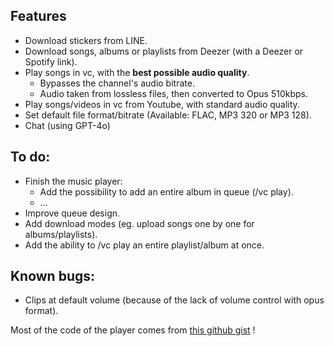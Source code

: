 ## Features

- Download stickers from LINE.
- Download songs, albums or playlists from Deezer (with a Deezer or Spotify link).
- Play songs in vc, with the **best possible audio quality**.
  - Bypasses the channel's audio bitrate.
  - Audio taken from lossless files, then converted to Opus 510kbps.
- Play songs/videos in vc from Youtube, with standard audio quality.
- Set default file format/bitrate (Available: FLAC, MP3 320 or MP3 128).
- Chat (using GPT-4o)

## To do:

- Finish the music player:
  - Add the possibility to add an entire album in queue (/vc play).
  - ...
- Improve queue design.
- Add download modes (eg. upload songs one by one for albums/playlists).
- Add the ability to /vc play an entire playlist/album at once.

## Known bugs:

- Clips at default volume (because of the lack of volume control with opus format).

Most of the code of the player comes from [this github gist](https://gist.github.com/aliencaocao/83690711ef4b6cec600f9a0d81f710e5) !
